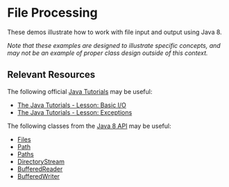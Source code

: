 File Processing
=================================================

These demos illustrate how to work with file input and output using Java 8.

*Note that these examples are designed to illustrate specific concepts, and may not be an example of proper class design outside of this context.*

## Relevant Resources ##

The following official [Java Tutorials](http://docs.oracle.com/javase/tutorial/index.html) may be useful:

- [The Java Tutorials - Lesson: Basic I/O](http://docs.oracle.com/javase/tutorial/essential/io/index.html)
- [The Java Tutorials - Lesson: Exceptions](http://docs.oracle.com/javase/tutorial/essential/exceptions/index.html)

The following classes from the [Java 8 API](http://docs.oracle.com/javase/8/docs/api/) may be useful:

- [Files](http://docs.oracle.com/javase/8/docs/api/java/nio/file/Files.html)
- [Path](http://docs.oracle.com/javase/8/docs/api/java/nio/file/Path.html)
- [Paths](http://docs.oracle.com/javase/8/docs/api/java/nio/file/Paths.html)
- [DirectoryStream](http://docs.oracle.com/javase/8/docs/api/java/nio/file/DirectoryStream.html)
- [BufferedReader](http://docs.oracle.com/javase/8/docs/api/java/io/BufferedReader.html)
- [BufferedWriter](http://docs.oracle.com/javase/8/docs/api/java/io/BufferedWriter.html)
